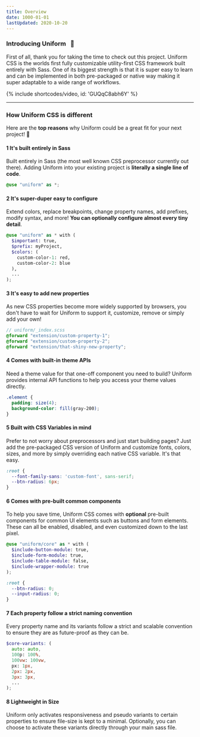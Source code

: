 ```yaml
---
title: Overview
date: 1000-01-01
lastUpdated: 2020-10-20
---
```


### Introducing Uniform &nbsp;&nbsp;🦄

First of all, thank you for taking the time to check out this project. Uniform CSS is the worlds first fully customizable utility-first CSS framework built entirely with Sass. One of its biggest strength is that it is super easy to learn and can be implemented in both pre-packaged or native way making it super adaptable to a wide range of workflows.

{% include shortcodes/video, id: 'GUQqC8abh6Y' %}

---

### How Uniform CSS is different

Here are the **top reasons** why Uniform could be a great fit for your next project! 🚀

<h4><span class="w-6 h-6 mt-8 mr-2 inline-flex align-items-center justify-content-center font-sm font-700 leading-none bg-silver-200 leading-1 color-black radius-round">1</span> It's built entirely in Sass</h4>

Built entirely in Sass (the most well known CSS preprocessor currently out there). Adding Uniform into your existing project is **literally a single line of code**.

```scss
@use "uniform" as *;
```

<h4><span class="w-6 h-6 mt-8 mr-2 inline-flex align-items-center justify-content-center font-sm font-600 leading-none bg-silver-200 leading-1 color-black radius-round">2</span> It's super-duper easy to configure</h4>

Extend colors, replace breakpoints, change property names, add prefixes, modify syntax, and more! **You can optionally configure almost every tiny detail**.

```scss
@use "uniform" as * with (
  $important: true,
  $prefix: myProject,
  $colors: (
    custom-color-1: red,
    custom-color-2: blue
  ),
  ...
);
```

<h4><span class="w-6 h-6 mt-8 mr-2 inline-flex align-items-center justify-content-center font-sm font-600 leading-none bg-silver-200 leading-1 color-black radius-round">3</span> It's easy to add new properties</h4>

As new CSS properties become more widely supported by browsers, you don't have to wait for Uniform to support it, customize, remove or simply add your own!

```scss
// uniform/_index.scss
@forward "extension/custom-property-1";
@forward "extension/custom-property-2";
@forward "extension/that-shiny-new-property";
```

<h4><span class="w-6 h-6 mt-8 mr-2 inline-flex align-items-center justify-content-center font-sm font-600 leading-none bg-silver-200 leading-1 color-black radius-round">4</span> Comes with built-in theme APIs</h4>

Need a theme value for that one-off component you need to build? Uniform provides internal API functions to help you access your theme values directly.

```scss
.element {
  padding: size(4);
  background-color: fill(gray-200);
}
```

<h4><span class="w-6 h-6 mt-8 mr-2 inline-flex align-items-center justify-content-center font-sm font-600 leading-none bg-silver-200 leading-1 color-black radius-round">5</span> Built with CSS Variables in mind</h4>

Prefer to not worry about preprocessors and just start building pages? Just add the pre-packaged CSS version of Uniform and customize fonts, colors, sizes, and more by simply overriding each native CSS variable. It's that easy.

```css
:root {
  --font-family-sans: 'custom-font', sans-serif;
  --btn-radius: 6px;
}
```

<h4><span class="w-6 h-6 mt-8 mr-2 inline-flex align-items-center justify-content-center font-sm font-600 leading-none bg-silver-200 leading-1 color-black radius-round">6</span> Comes with pre-built common components</h4>

To help you save time, Uniform CSS comes with **optional** pre-built components for common UI elements such as buttons and form elements. These can all be enabled, disabled, and even customized down to the last pixel.

```scss
@use "uniform/core" as * with (
  $include-button-module: true,
  $include-form-module: true,
  $include-table-module: false,
  $include-wrapper-module: true
);

:root {
  --btn-radius: 0;
  --input-radius: 0;
}
```

<h4><span class="w-6 h-6 mt-8 mr-2 inline-flex align-items-center justify-content-center font-sm font-600 leading-none bg-silver-200 leading-1 color-black radius-round">7</span> Each property follow a strict naming convention</h4>

Every property name and its variants follow a strict and scalable convention to ensure they are as future-proof as they can be.

```scss
$core-variants: (
  auto: auto,
  100p: 100%,
  100vw: 100vw,
  px: 1px,
  2px: 2px,
  3px: 3px,
  ...
);
```

<h4><span class="w-6 h-6 mt-8 mr-2 inline-flex align-items-center justify-content-center font-sm font-600 leading-none bg-silver-200 leading-1 color-black radius-round">8</span> Lightweight in Size</h4>

Uniform only activates responsiveness and pseudo variants to certain properties to ensure file-size is kept to a minimal. Optionally, you can choose to activate these variants directly through your main sass file.